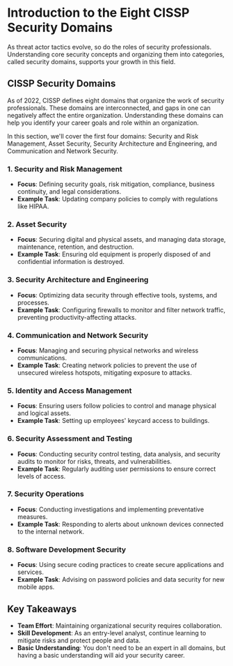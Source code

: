# Introduction to the Eight CISSP Security Domains

As threat actor tactics evolve, so do the roles of security professionals. Understanding core security concepts and organizing them into categories, called security domains, supports your growth in this field.

## CISSP Security Domains

As of 2022, CISSP defines eight domains that organize the work of security professionals. These domains are interconnected, and gaps in one can negatively affect the entire organization. Understanding these domains can help you identify your career goals and role within an organization.

In this section, we'll cover the first four domains: Security and Risk Management, Asset Security, Security Architecture and Engineering, and Communication and Network Security.

### 1. Security and Risk Management

- **Focus**: Defining security goals, risk mitigation, compliance, business continuity, and legal considerations.
- **Example Task**: Updating company policies to comply with regulations like HIPAA.

### 2. Asset Security

- **Focus**: Securing digital and physical assets, and managing data storage, maintenance, retention, and destruction.
- **Example Task**: Ensuring old equipment is properly disposed of and confidential information is destroyed.

### 3. Security Architecture and Engineering

- **Focus**: Optimizing data security through effective tools, systems, and processes.
- **Example Task**: Configuring firewalls to monitor and filter network traffic, preventing productivity-affecting attacks.

### 4. Communication and Network Security

- **Focus**: Managing and securing physical networks and wireless communications.
- **Example Task**: Creating network policies to prevent the use of unsecured wireless hotspots, mitigating exposure to attacks.

### 5. Identity and Access Management

- **Focus**: Ensuring users follow policies to control and manage physical and logical assets.
- **Example Task**: Setting up employees' keycard access to buildings.

### 6. Security Assessment and Testing

- **Focus**: Conducting security control testing, data analysis, and security audits to monitor for risks, threats, and vulnerabilities.
- **Example Task**: Regularly auditing user permissions to ensure correct levels of access.

### 7. Security Operations

- **Focus**: Conducting investigations and implementing preventative measures.
- **Example Task**: Responding to alerts about unknown devices connected to the internal network.

### 8. Software Development Security

- **Focus**: Using secure coding practices to create secure applications and services.
- **Example Task**: Advising on password policies and data security for new mobile apps.

## Key Takeaways

- **Team Effort**: Maintaining organizational security requires collaboration.
- **Skill Development**: As an entry-level analyst, continue learning to mitigate risks and protect people and data.
- **Basic Understanding**: You don't need to be an expert in all domains, but having a basic understanding will aid your security career.
